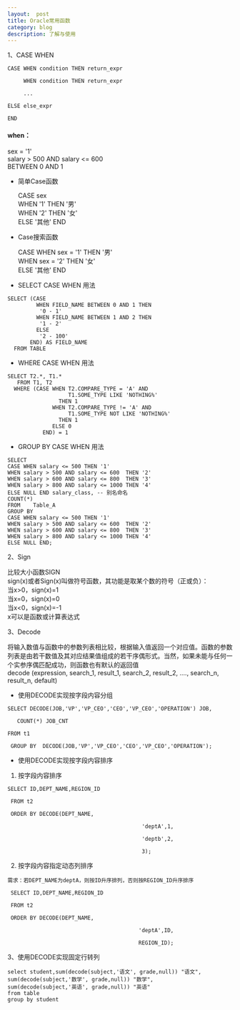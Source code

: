 ```yaml
---
layout:  post
title: Oracle常用函数
category: blog
description: 了解与使用
---
```




1、CASE WHEN

	CASE WHEN condition THEN return_expr

         WHEN condition THEN return_expr

         ...

    ELSE else_expr

    END
	
#### when：  
sex = '1'  
salary > 500 AND salary <= 600  
BETWEEN 0 AND 1  
	
* 简单Case函数
	
	CASE sex  
	WHEN '1' THEN '男'  
	WHEN '2' THEN '女'  
	ELSE '其他' END  

* Case搜索函数

	CASE
	WHEN sex = '1' THEN '男'  
	WHEN sex = '2' THEN '女'  
	ELSE '其他' END  

* SELECT CASE WHEN 用法

```
SELECT (CASE
         WHEN FIELD_NAME BETWEEN 0 AND 1 THEN
          '0 - 1'
         WHEN FIELD_NAME BETWEEN 1 AND 2 THEN
          '1 - 2'
         ELSE
          '2 - 100'
       END) AS FIELD_NAME
  FROM TABLE
```
* WHERE CASE WHEN 用法

```
SELECT T2.*, T1.*
   FROM T1, T2
  WHERE (CASE WHEN T2.COMPARE_TYPE = 'A' AND
                   T1.SOME_TYPE LIKE 'NOTHING%'
                THEN 1
              WHEN T2.COMPARE_TYPE != 'A' AND
                   T1.SOME_TYPE NOT LIKE 'NOTHING%'
                THEN 1
              ELSE 0
           END) = 1
```
* GROUP BY CASE WHEN 用法

```
SELECT  
CASE WHEN salary <= 500 THEN '1'  
WHEN salary > 500 AND salary <= 600  THEN '2'  
WHEN salary > 600 AND salary <= 800  THEN '3'  
WHEN salary > 800 AND salary <= 1000 THEN '4'  
ELSE NULL END salary_class, -- 别名命名
COUNT(*)  
FROM    Table_A  
GROUP BY  
CASE WHEN salary <= 500 THEN '1'  
WHEN salary > 500 AND salary <= 600  THEN '2'  
WHEN salary > 600 AND salary <= 800  THEN '3'  
WHEN salary > 800 AND salary <= 1000 THEN '4'  
ELSE NULL END;
```

2、Sign

比较大小函数SIGN  
sign(x)或者Sign(x)叫做符号函数，其功能是取某个数的符号（正或负）：  
当x>0，sign(x)=1  
当x=0，sign(x)=0  
当x<0，sign(x)=-1  
x可以是函数或计算表达式  

3、Decode

将输入数值与函数中的参数列表相比较，根据输入值返回一个对应值。函数的参数列表是由若干数值及其对应结果值组成的若干序偶形式。当然，如果未能与任何一个实参序偶匹配成功，则函数也有默认的返回值  
decode (expression, search_1, result_1, search_2, result_2, ...., search_n, result_n, default)  
* 使用DECODE实现按字段内容分组

```
SELECT DECODE(JOB,'VP','VP_CEO','CEO','VP_CEO','OPERATION') JOB,

   COUNT(*) JOB_CNT

FROM t1

 GROUP BY  DECODE(JOB,'VP','VP_CEO','CEO','VP_CEO','OPERATION');
```
* 使用DECODE实现按字段内容排序

1. 按字段内容排序

```
SELECT ID,DEPT_NAME,REGION_ID

 FROM t2

 ORDER BY DECODE(DEPT_NAME,

                                          'deptA',1,

                                          'deptb',2,

                                          3);
```

2.  按字段内容指定动态列排序

```
需求：若DEPT_NAME为deptA，则按ID升序排列，否则按REGION_ID升序排序

 SELECT ID,DEPT_NAME,REGION_ID

 FROM t2

 ORDER BY DECODE(DEPT_NAME,

                                         'deptA',ID,

                                         REGION_ID); 
```

3、使用DECODE实现固定行转列

```
select student,sum(decode(subject,'语文', grade,null)) "语文",
sum(decode(subject,'数学', grade,null)) "数学",
sum(decode(subject,'英语', grade,null)) "英语"
from table
group by student
```

